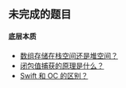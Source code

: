 ## 未完成的题目

#### 底层本质

- [数组存储在栈空间还是堆空间？](https://github.com/RayJiang16/Swift-Review/blob/master/MD/探究本质2/String.md)
- [闭包值捕获的原理是什么？](https://github.com/RayJiang16/Swift-Review/blob/master/MD/闭包/闭包捕获.md)
- [Swift 和 OC 的区别？](https://github.com/RayJiang16/Swift-Review/blob/master/MD/特性和优化/Swift编译流程.md)



